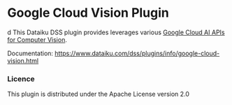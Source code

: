 # Google Cloud Vision Plugin
   d
This Dataiku DSS plugin provides leverages various [Google Cloud AI APIs for Computer Vision](https://cloud.google.com/vision/).

Documentation: https://www.dataiku.com/dss/plugins/info/google-cloud-vision.html

### Licence
This plugin is distributed under the Apache License version 2.0
